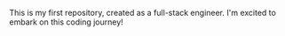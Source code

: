 This is my first repository, created as a full-stack engineer. I'm excited to embark on this coding journey!

